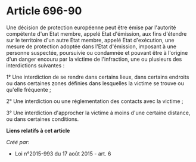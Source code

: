 # Article 696-90

Une décision de protection européenne peut être émise par l'autorité compétente d'un Etat membre, appelé Etat d'émission, aux
fins d'étendre sur le territoire d'un autre Etat membre, appelé Etat d'exécution, une mesure de protection adoptée dans
l'Etat d'émission, imposant à une personne suspectée, poursuivie ou condamnée et pouvant être à l'origine d'un danger encouru
par la victime de l'infraction, une ou plusieurs des interdictions suivantes : 

1° Une interdiction de se rendre dans certains lieux, dans certains endroits ou dans certaines zones définies dans lesquelles
la victime se trouve ou qu'elle fréquente ; 

2° Une interdiction ou une réglementation des contacts avec la victime ; 

3° Une interdiction d'approcher la victime à moins d'une certaine distance, ou dans certaines conditions.

**Liens relatifs à cet article**

_Créé par_:

  - Loi n°2015-993 du 17 août 2015 - art. 6
